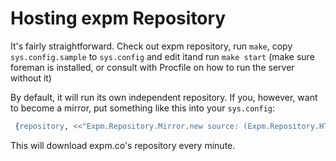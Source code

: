 Hosting expm Repository
=======================

It's fairly straightforward. Check out expm repository, run `make`, copy `sys.config.sample` to `sys.config` and edit itand run `make start` (make sure foreman is installed, or consult with Procfile on how to run the server without it)

By default, it will run its own independent repository. If you, however, want to become a mirror, put something like this into your `sys.config`:

```erlang
 {repository, <<"Expm.Repository.Mirror.new source: (Expm.Repository.HTTP.new url: \"http://expm.co\"), destination: Expm.Repository.DETS.new(filename: env[:datafile]), frequency: 1000*60">>},
```

This will download expm.co's repository every minute.